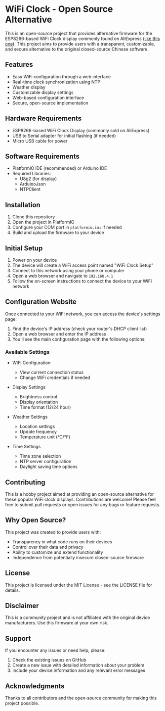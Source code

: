 # WiFi Clock - Open Source Alternative

This is an open-source project that provides alternative firmware for the ESP8266-based WiFi Clock display commonly found on AliExpress ([like this one](https://www.aliexpress.us/item/3256806715737170.html)). This project aims to provide users with a transparent, customizable, and secure alternative to the original closed-source Chinese software.

## Features

- Easy WiFi configuration through a web interface
- Real-time clock synchronization using NTP
- Weather display
- Customizable display settings
- Web-based configuration interface
- Secure, open-source implementation

## Hardware Requirements

- ESP8266-based WiFi Clock Display (commonly sold on AliExpress)
- USB to Serial adapter for initial flashing (if needed)
- Micro USB cable for power

## Software Requirements

- PlatformIO IDE (recommended) or Arduino IDE
- Required Libraries:
  - U8g2 (for display)
  - ArduinoJson
  - NTPClient

## Installation

1. Clone this repository
2. Open the project in PlatformIO
3. Configure your COM port in `platformio.ini` if needed
4. Build and upload the firmware to your device

## Initial Setup

1. Power on your device
2. The device will create a WiFi access point named "WiFi Clock Setup"
3. Connect to this network using your phone or computer
4. Open a web browser and navigate to `192.168.4.1`
5. Follow the on-screen instructions to connect the device to your WiFi network

## Configuration Website

Once connected to your WiFi network, you can access the device's settings page:

1. Find the device's IP address (check your router's DHCP client list)
2. Open a web browser and enter the IP address
3. You'll see the main configuration page with the following options:

### Available Settings

- WiFi Configuration
  - View current connection status
  - Change WiFi credentials if needed
  
- Display Settings
  - Brightness control
  - Display orientation
  - Time format (12/24 hour)
  
- Weather Settings
  - Location settings
  - Update frequency
  - Temperature unit (°C/°F)

- Time Settings
  - Time zone selection
  - NTP server configuration
  - Daylight saving time options

## Contributing

This is a hobby project aimed at providing an open-source alternative for these popular WiFi clock displays. Contributions are welcome! Please feel free to submit pull requests or open issues for any bugs or feature requests.

## Why Open Source?

This project was created to provide users with:
- Transparency in what code runs on their devices
- Control over their data and privacy
- Ability to customize and extend functionality
- Independence from potentially insecure closed-source firmware

## License

This project is licensed under the MIT License - see the LICENSE file for details.

## Disclaimer

This is a community project and is not affiliated with the original device manufacturers. Use this firmware at your own risk.

## Support

If you encounter any issues or need help, please:
1. Check the existing issues on GitHub
2. Create a new issue with detailed information about your problem
3. Include your device information and any relevant error messages

## Acknowledgments

Thanks to all contributors and the open-source community for making this project possible. 